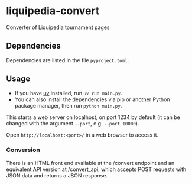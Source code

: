 # liquipedia-convert

Converter of Liquipedia tournament pages

## Dependencies

Dependencies are listed in the file `pyproject.toml`.

## Usage

* If you have [uv](https://github.com/astral-sh/uv) installed, run `uv run main.py`.
* You can also install the dependencies via pip or another Python package manager, then run `python main.py`.

This starts a web server on localhost, on port 1234 by default (it can be changed with the argument `--port`, e.g. `--port 10000`).

Open `http://localhost:<port>/` in a web browser to access it.

### Conversion

There is an HTML front end available at the /convert endpoint and an equivalent API version at /convert_api, which accepts POST requests with JSON data and returns a JSON response.